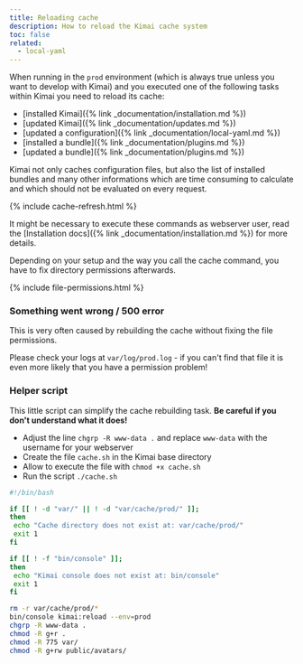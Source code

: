 ```yaml
---
title: Reloading cache
description: How to reload the Kimai cache system
toc: false
related:
  - local-yaml
---
```


When running in the `prod` environment (which is always true unless you want to develop with Kimai) and you executed one 
of the following tasks within Kimai you need to reload its cache:

- [installed Kimai]({% link _documentation/installation.md %})
- [updated Kimai]({% link _documentation/updates.md %})
- [updated a configuration]({% link _documentation/local-yaml.md %})
- [installed a bundle]({% link _documentation/plugins.md %})
- [updated a bundle]({% link _documentation/plugins.md %})

Kimai not only caches configuration files, but also the list of installed bundles and many other informations which are 
time consuming to calculate and which should not be evaluated on every request.

{% include cache-refresh.html %} 

It might be necessary to execute these commands as webserver user, 
read the [Installation docs]({% link _documentation/installation.md %}) for more details.

Depending on your setup and the way you call the cache command, you have to fix directory permissions afterwards. 
 
{% include file-permissions.html %} 

### Something went wrong / 500 error

This is very often caused by rebuilding the cache without fixing the file permissions.

Please check your logs at `var/log/prod.log` - if you can't find that file it is even more likely that you have a permission problem!  


### Helper script

This little script can simplify the cache rebuilding task. **Be careful if you don't understand what it does!**

- Adjust the line `chgrp -R www-data .` and replace `www-data` with the username for your webserver
- Create the file `cache.sh` in the Kimai base directory
- Allow to execute the file with `chmod +x cache.sh`
- Run the script `./cache.sh`

```bash
#!/bin/bash

if [[ ! -d "var/" || ! -d "var/cache/prod/" ]];
then
 echo "Cache directory does not exist at: var/cache/prod/"
 exit 1
fi

if [[ ! -f "bin/console" ]];
then
 echo "Kimai console does not exist at: bin/console"
 exit 1
fi

rm -r var/cache/prod/*
bin/console kimai:reload --env=prod
chgrp -R www-data .
chmod -R g+r .
chmod -R 775 var/
chmod -R g+rw public/avatars/
```
